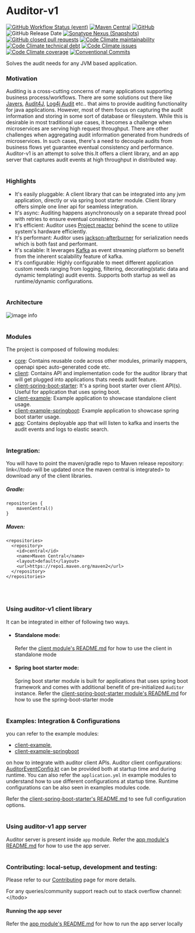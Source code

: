 # Auditor-v1
[![GitHub Workflow Status (event)](https://img.shields.io/github/workflow/status/lowes/auditor/Gradle%20Package?event=push)](https://github.com/lowes/auditor/actions/workflows/gradle-publish.yml)
[![Maven Central](https://img.shields.io/maven-central/v/io.github.lowes/auditor-core)](https://search.maven.org/search?q=g:io.github.lowes%20AND%20a:auditor*)
[![GitHub](https://img.shields.io/github/license/lowes/auditor)](https://github.com/lowes/auditor/blob/main/LICENSE)
![GitHub Release Date](https://img.shields.io/github/release-date/lowes/auditor)
[![Sonatype Nexus (Snapshots)](https://img.shields.io/nexus/s/io.github.lowes/auditor-core?server=https%3A%2F%2Fs01.oss.sonatype.org%2F)](https://s01.oss.sonatype.org/content/repositories/snapshots/io/github/lowes/auditor-client/)
[![GitHub closed pull requests](https://img.shields.io/github/issues-pr-closed/lowes/auditor)](https://github.com/lowes/auditor/pulls?q=is%3Apr+is%3Aclosed)
[![Code Climate maintainability](https://img.shields.io/codeclimate/maintainability-percentage/ankur4u007/auditor)](https://codeclimate.com/github/ankur4u007/auditor)
[![Code Climate technical debt](https://img.shields.io/codeclimate/tech-debt/ankur4u007/auditor)](https://codeclimate.com/github/ankur4u007/auditor)
[![Code Climate issues](https://img.shields.io/codeclimate/issues/ankur4u007/auditor)](https://codeclimate.com/github/ankur4u007/auditor/issues)
[![Code Climate coverage](https://img.shields.io/codeclimate/coverage/ankur4u007/auditor)](https://codeclimate.com/github/ankur4u007/auditor)
[![Conventional Commits](https://img.shields.io/badge/Conventional%20Commits-1.0.0-blue.svg)](https://conventionalcommits.org)

Solves the audit needs for any JVM based application.
### Motivation
Auditing is a cross-cutting concerns of many applications supporting business process/workflows.
There are some solutions out there like [Javers](https://javers.org/), [Audit4J](https://github.com/audit4j), [Log4j Audit](https://logging.apache.org/log4j-audit/latest/index.html) etc.. that aims to provide auditing functionality for java applications. 
However, most of them focus on capturing the audit information and storing in some sort of database or filesystem.
While this is desirable in most traditional use cases, it becomes a challenge when microservices are serving high request throughput.
There are other challenges when aggregating audit information generated from hundreds of microservices.
In such cases, there's a need to decouple audits from business flows yet guarantee eventual consistency and performance.
Auditor-v1 is an attempt to solve this.It offers a client library, and an app server that captures audit events at high throughput in distributed way.
<br/><br/>
### Highlights
- It's easily pluggable: A client library that can be integrated into any jvm application, directly or via spring boot starter module.
Client library offers simple one liner api for seamless integration.
- It's async: Auditing happens asynchronously on a separate thread pool with retries to ensure eventual consistency.
- It's efficient: Auditor uses [Project reactor](https://projectreactor.io/) behind the scene to utilize system's hardware efficiently.
- It's performant: Auditor uses [jackson-afterburner](https://github.com/FasterXML/jackson-modules-base/tree/master/afterburner) for serialization needs which is both fast and performant.
- It's scalable: It leverages [Kafka](https://kafka.apache.org/) as event streaming platform so benefit from the inherent scalability feature of kafka. 
- It's configurable: Highly configurable to meet different application custom needs ranging from logging, filtering, decorating(static data and dynamic templating) audit events.
 Supports both startup as well as runtime/dynamic configurations.
<br/><br/>
### Architecture
![image info](./docs/auditor-v1-architecture.png)
<br/><br/>
### Modules
The project is composed of following modules:
- [core](./core): Contains reusable code across other modules, primarily mappers, openapi spec auto-generated code etc.
- [client](./client): Contains API and implementation code for the auditor library that will get plugged into applications thats needs audit feature.
- [client-spring-boot-starter](./client-spring-boot-starter): It's a spring boot starter over client API(s). Useful for application that uses spring boot.
- [client-example](./client-example): Example application to showcase standalone client usage.
- [client-example-springboot](./client-example-springboot): Example application to showcase spring boot starter usage.
- [app](./app): Contains deployable app that will listen to kafka and inserts the audit events and logs to elastic search.
<br/><br/>
### Integration:
You will have to point the maven/gradle repo to Maven release repository: link<//todo-will be updated once the maven central is integrated> to download any of the client libraries.
##### Gradle:
```
repositories {
    mavenCentral()
}
```
##### Maven:
```
<repositories>
  <repository>
    <id>central</id>
    <name>Maven Central</name>
    <layout>default</layout>
    <url>https://repo1.maven.org/maven2</url>
  </repository>
</repositories>
```
<br/><br/>
### Using auditor-v1 client library
It can be integrated in either of following two ways.
- #### Standalone mode:
   Refer the [client module's README.md](./client/README.md) for how to use the client in standalone mode
- #### Spring boot starter mode:
    Spring boot starter module is built for applications that uses spring boot framework and comes with additional benefit of pre-initialized `Auditor` instance.
    Refer the [client-spring-boot-starter module's README.md](./client-spring-boot-starter/README.md) for how to use the spring-boot-starter mode
 <br/><br/>
### Examples: Integration & Configurations
you can refer to the example modules:
- [client-example](./client-example),
- [client-example-springboot](./client-example-springboot)

on how to integrate with auditor client APIs.
Auditor client configurations: [AuditorEventConfig.kt](./client/src/main/kotlin/com/lowes/auditor/client/entities/domain/AuditorEventConfig.kt)
can be provided both at startup time and during runtime.
You can also refer the `application.yml` in example modules to understand how to use different configurations at startup time.
Runtime configurations can be also seen in examples modules code.

Refer the [client-spring-boot-starter's README.md](./client-spring-boot-starter/README.md) to see full configuration options.
<br/><br/>
 
### Using auditor-v1 app server
Auditor server is present inside `app` module. Refer the [app module's README.md](./app/README.md) for how to use the app server.
<br/><br/>

### Contributing: local-setup, development and testing:
Please refer to our [Contributing](./CONTRIBUTING.md) page for more details.

For any queries/community support reach out to stack overflow channel: <//todo>


#### Running the app sever
Refer the [app module's README.md](./app/README.md) for how to run the app server locally
